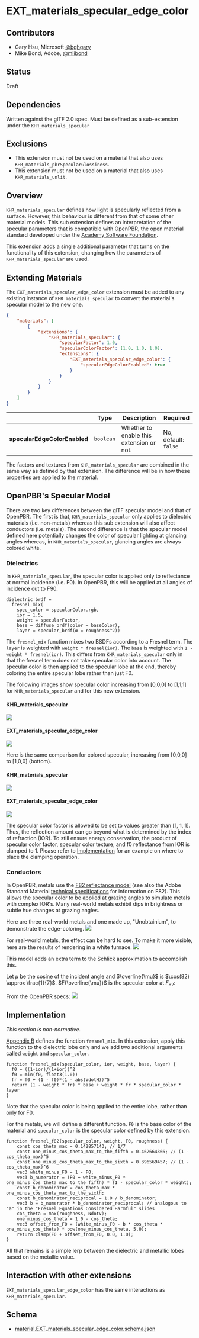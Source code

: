 # EXT\_materials\_specular\_edge\_color

## Contributors

- Gary Hsu, Microsoft [@bghgary](https://twitter.com/bghgary)
- Mike Bond, Adobe, [@miibond](https://github.com/MiiBond)

## Status

Draft

## Dependencies

Written against the glTF 2.0 spec.
Must be defined as a sub-extension under the `KHR_materials_specular`

## Exclusions

- This extension must not be used on a material that also uses `KHR_materials_pbrSpecularGlossiness`.
- This extension must not be used on a material that also uses `KHR_materials_unlit`.

## Overview

`KHR_materials_specular` defines how light is specularly reflected from a surface. However, this behaviour is different from that of some other material models. This sub extension defines an interpretation of the specular parameters that is compatible with OpenPBR, the open material standard developed under the [Academy Software Foundation](https://academysoftwarefoundation.github.io/OpenPBR/index.html).

This extension adds a single additional parameter that turns on the functionality of this extension, changing how the parameters of `KHR_materials_specular` are used.

## Extending Materials

The `EXT_materials_specular_edge_color` extension must be added to any existing instance of `KHR_materials_specular` to convert the material's specular model to the new one.

```json
{
    "materials": [
        {
            "extensions": {
                "KHR_materials_specular": {
                    "specularFactor": 1.0,
                    "specularColorFactor": [1.0, 1.0, 1.0],
                    "extensions": {
                        "EXT_materials_specular_edge_color": {
                            "specularEdgeColorEnabled": true
                        }
                    }
                }
            }
        }
    ]
}
```

| |Type|Description|Required|
|-|----|-----------|--------|
| **specularEdgeColorEnabled** | `boolean` | Whether to enable this extension or not. | No, default: `false`|

The factors and textures from `KHR_materials_specular` are combined in the same way as defined by that extension. The difference will be in how these properties are applied to the material.

## OpenPBR's Specular Model

There are two key differences between the glTF specular model and that of OpenPBR. The first is that, `KHR_materials_specular` only applies to dielectric materials (i.e. non-metals) whereas this sub extension will also affect conductors (i.e. metals). The second difference is that the specular model defined here potentially changes the color of specular lighting at glancing angles whereas, in `KHR_materials_specular`, glancing angles are always colored white.

### Dielectrics

In `KHR_materials_specular`, the specular color is applied only to reflectance at normal incidence (i.e. F0). In OpenPBR, this will be applied at all angles of incidence out to F90.

```
dielectric_brdf =
  fresnel_mix(
    spec_color = specularColor.rgb,
    ior = 1.5,
    weight = specularFactor,
    base = diffuse_brdf(color = baseColor),
    layer = specular_brdf(α = roughness^2))
```

The `fresnel_mix` function mixes two BSDFs according to a Fresnel term. The `layer` is weighted with `weight * fresnel(ior)`. The `base` is weighted with `1 - weight * fresnel(ior)`. This differs from `KHR_materials_specular` only in that the fresnel term does not take specular color into account. The specular color is then applied to the specular lobe at the end, thereby coloring the entire specular lobe rather than just F0.

The following images show specular color increasing from [0,0,0] to [1,1,1] for `KHR_materials_specular` and for this new extension.

#### KHR_materials_specular
![](figures/defaultDielectricWhite.png)
#### EXT_materials_specular_edge_color
![](figures/edgeColorDielectricWhite.png)

Here is the same comparison for colored specular, increasing from [0,0,0] to [1,0,0] (bottom).

#### KHR_materials_specular
![](figures/defaultDielectricColor.png)
#### EXT_materials_specular_edge_color
![](figures/edgeColorDielectricColor.png)

The specular color factor is allowed to be set to values greater than [1, 1, 1]. Thus, the reflection amount can go beyond what is determined by the index of refraction (IOR). To still ensure energy conservation, the product of specular color factor, specular color texture, and f0 reflectance from IOR is clamped to 1. Please refer to [Implementation](#Implementation) for an example on where to place the clamping operation.

### Conductors

In OpenPBR, metals use the [F82 reflectance model](https://academysoftwarefoundation.github.io/OpenPBR/index.html#model/basesubstrate/metal) (see also the Adobe Standard Material [technical specifications](https://helpx.adobe.com/content/dam/substance-3d/general-knowledge/asm/Adobe%20Standard%20Material%20-%20Technical%20Documentation%20-%20May2023.pdf) for information on F82).  This allows the specular color to be applied at grazing angles to simulate metals with complex IOR's. Many real-world metals exhibit dips in brightness or subtle hue changes at grazing angles.

Here are three real-world metals and one made up, "Unobtainium", to demonstrate the edge-coloring.
![](figures/edgeColorMetals.png)

For real-world metals, the effect can be hard to see. To make it more visible, here are the results of rendering in a white furnace.
![](figures/edgeColorMetalsFurnace.png)

This model adds an extra term to the Schlick approximation to accomplish this. 

Let $\mu$ be the cosine of the incident angle and $\overline{\mu}$ is $\cos(82) \approx \frac{1}{7}$. $F(\overline{\mu})$ is the specular color at $F_{{82}}$:

From the OpenPBR specs:
![](figures/F82-formula.jpg)

## Implementation

*This section is non-normative.*

[Appendix B](https://www.khronos.org/registry/glTF/specs/2.0/glTF-2.0.html#appendix-b-brdf-implementation) defines the function `fresnel_mix`. In this extension, apply this function to the dielectric lobe only and we add two additional arguments called `weight` and `specular_color`.

```
function fresnel_mix(specular_color, ior, weight, base, layer) {
  f0 = ((1-ior)/(1+ior))^2
  f0 = min(f0, float3(1.0))
  fr = f0 + (1 - f0)*(1 - abs(VdotH))^5
  return (1 - weight * fr) * base + weight * fr * specular_color * layer
}
```

Note that the specular color is being applied to the entire lobe, rather than only for F0.

For the metals, we will define a different function. `F0` is the base color of the material and `specular_color` is the specular color defined by this extension.

```
function fresnel_f82(specular_color, weight, F0, roughness) {
    const cos_theta_max = 0.142857143; // 1/7
    const one_minus_cos_theta_max_to_the_fifth = 0.462664366; // (1 - cos_theta_max)^5
    const one_minus_cos_theta_max_to_the_sixth = 0.396569457; // (1 - cos_theta_max)^6
    vec3 white_minus_F0 = 1 - F0;
    vec3 b_numerator = (F0 + white_minus_F0 * one_minus_cos_theta_max_to_the_fifth) * (1 - specular_color * weight);
    const b_denominator = cos_theta_max * one_minus_cos_theta_max_to_the_sixth;
    const b_denominator_reciprocal = 1.0 / b_denominator;
    vec3 b = b_numerator * b_denominator_reciprocal; // analogous to "a" in the "Fresnel Equations Considered Harmful" slides
    cos_theta = max(roughness, NdotV);
    one_minus_cos_theta = 1.0 - cos_theta;
    vec3 offset_from_F0 = (white_minus_F0 - b * cos_theta * one_minus_cos_theta) * pow(one_minus_cos_theta, 5.0);
    return clamp(F0 + offset_from_F0, 0.0, 1.0);
}
```
All that remains is a simple lerp between the dielectric and metallic lobes based on the metallic value.

## Interaction with other extensions

`EXT_materials_specular_edge_color` has the same interactions as `KHR_materials_specular`.

## Schema

- [material.EXT_materials_specular_edge_color.schema.json](schema/material.EXT_materials_specular_edge_color.schema.json)
